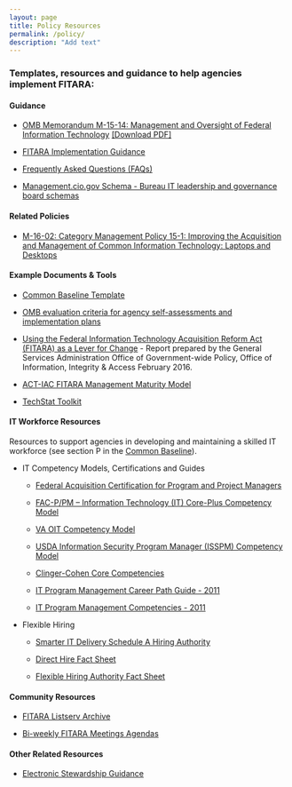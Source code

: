 ```yaml
---
layout: page
title: Policy Resources
permalink: /policy/
description: "Add text"
---
```


### Templates, resources and guidance to help agencies implement FITARA:

#### Guidance 
* [OMB Memorandum M-15-14: Management and Oversight of Federal Information Technology](http://ombegov.github.io/management/implementation/#OMB-Memorandum-M-15-14) [[Download PDF]](https://www.whitehouse.gov/sites/default/files/omb/memoranda/2015/m-15-14.pdf)

* [FITARA Implementation Guidance](/implementation)

* [Frequently Asked Questions (FAQs)](/faq)

* [Management.cio.gov Schema - Bureau IT leadership and governance board schemas](/schema) 

#### Related Policies

* [M-16-02: Category Management Policy 15-1: Improving the Acquisition and Management of Common Information Technology: Laptops and Desktops](https://www.whitehouse.gov/sites/default/files/omb/memoranda/2016/m-16-02.pdf)

#### Example Documents & Tools
* [Common Baseline Template](https://github.com/ombegov/management/blob/gh-pages/pages/Appendix%20C%20-%20Self%20Assessment%20Template.docx?raw=true)

* [OMB evaluation criteria for agency self-assessments and implementation plans](https://github.com/ombegov/management/blob/gh-pages/pages/FITARA_Agency_Submission_Scoresheet.docx?raw=true) 

* [Using the Federal Information Technology Acquisition Reform Act (FITARA) as a Lever for Change](https://github.com/GSA/CIOmanagement/raw/master/pages/Using.FITARA.as.a.Lever.for.Change.GSA.OGP.Report.pdf) - Report prepared by the General Services Administration Office of Government-wide Policy, Office of Information, Integrity & Access February 2016.

* [ACT-IAC FITARA Management Maturity Model](https://actiac.org/groups/document/fitara-it-management-maturity-model)

* [TechStat Toolkit](https://cio.gov/drivingvalue/techstat/browse-toolkit/)

#### IT Workforce Resources 
Resources to support agencies in developing and maintaining a skilled IT workforce (see section P in the [Common Baseline](http://ombegov.github.io/management/implementation/#Attachment-A)).

* IT Competency Models, Certifications and Guides
  * [Federal Acquisition Certification for Program and Project Managers](https://www.fai.gov/drupal/certification/fac-ppm-certification-requirements)
  
  * [FAC-P/PM – Information Technology (IT) Core-Plus Competency Model](https://www.fai.gov/drupal/sites/default/files/FAC-PPM-IT%20Comp%20Final%20v24_26Sep13.pdf)
  
  * [VA OIT Competency Model](https://github.com/ombegov/management/blob/gh-pages/pages/VA%20OIT%20Competency%20Model%20Reference%20Guide_EXTERNAL.docx?raw=true)
  
  * [USDA Information Security Program Manager (ISSPM) Competency Model](https://github.com/ombegov/management/raw/gh-pages/pages/ISSPM%20Competency%20Model%2010-7-2015.pdf)
  
  * [Clinger-Cohen Core Competencies](https://cio.gov/cio-council-releases-updated-clinger-cohen-core-competencies-learning-objectives/) 
  
  * [IT Program Management Career Path Guide - 2011](https://github.com/ombegov/management/raw/gh-pages/pages/IT%20Program%20Management%20Career%20Path%20Guide.pdf)
  
  * [IT Program Management Competencies - 2011](https://www.chcoc.gov/content/competency-model-it-program-management)

* Flexible Hiring 
  * [Smarter IT Delivery Schedule A Hiring Authority](https://www.chcoc.gov/content/smarter-it-delivery-schedule-hiring-authority) 
  
  * [Direct Hire Fact Sheet](https://github.com/ombegov/management/raw/gh-pages/pages/Direct_Hire_Fact_Sheet.pdf)
  
  * [Flexible Hiring Authority Fact Sheet](https://github.com/ombegov/management/raw/gh-pages/pages/Fact_Sheet-Hiring_Flexibilities.pdf)

#### Community Resources 
* [FITARA Listserv Archive](http://listserv.gsa.gov/cgi-bin/wa.exe?A0=FITARA)

* [Bi-weekly FITARA Meetings Agendas](/community)

#### Other Related Resources

* [Electronic Stewardship Guidance](https://www.fedcenter.gov/programs/electronics/)



